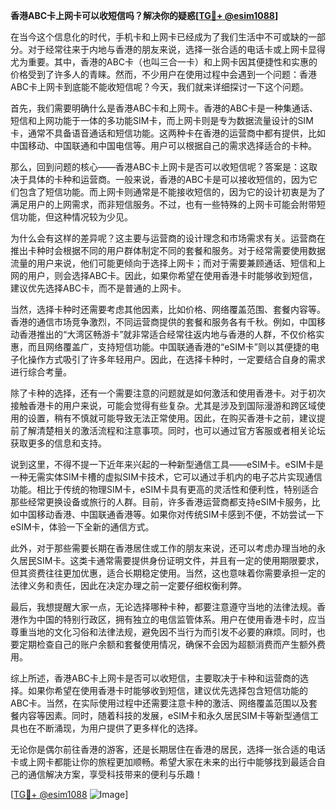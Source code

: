 **香港ABC卡上网卡可以收短信吗？解决你的疑惑[[TG💪+ @esim1088](https://t.me/s/esim1088)]**

在当今这个信息化的时代，手机卡和上网卡已经成为了我们生活中不可或缺的一部分。对于经常往来于内地与香港的朋友来说，选择一张合适的电话卡或上网卡显得尤为重要。其中，香港的ABC卡（也叫三合一卡）和上网卡因其便捷性和实惠的价格受到了许多人的青睐。然而，不少用户在使用过程中会遇到一个问题：香港ABC卡上网卡到底能不能收短信呢？今天，我们就来详细探讨一下这个问题。

首先，我们需要明确什么是香港ABC卡和上网卡。香港的ABC卡是一种集通话、短信和上网功能于一体的多功能SIM卡，而上网卡则是专为数据流量设计的SIM卡，通常不具备语音通话和短信功能。这两种卡在香港的运营商中都有提供，比如中国移动、中国联通和中国电信等。用户可以根据自己的需求选择适合的卡种。

那么，回到问题的核心——香港ABC卡上网卡是否可以收短信呢？答案是：这取决于具体的卡种和运营商。一般来说，香港的ABC卡是可以接收短信的，因为它们包含了短信功能。而上网卡则通常是不能接收短信的，因为它的设计初衷是为了满足用户的上网需求，而非短信服务。不过，也有一些特殊的上网卡可能会附带短信功能，但这种情况较为少见。

为什么会有这样的差异呢？这主要与运营商的设计理念和市场需求有关。运营商在推出卡种时会根据不同的用户群体制定不同的套餐和服务。对于经常需要使用数据流量的用户来说，他们可能更倾向于选择上网卡；而对于需要兼顾通话、短信和上网的用户，则会选择ABC卡。因此，如果你希望在使用香港卡时能够收到短信，建议优先选择ABC卡，而不是普通的上网卡。

当然，选择卡种时还需要考虑其他因素，比如价格、网络覆盖范围、套餐内容等。香港的通信市场竞争激烈，不同运营商提供的套餐和服务各有千秋。例如，中国移动香港推出的“大湾区畅游卡”就非常适合经常往返内地与香港的人群，不仅价格实惠，而且网络覆盖广，支持短信功能。中国联通香港的“eSIM卡”则以其便捷的电子化操作方式吸引了许多年轻用户。因此，在选择卡种时，一定要结合自身的需求进行综合考量。

除了卡种的选择，还有一个需要注意的问题就是如何激活和使用香港卡。对于初次接触香港卡的用户来说，可能会觉得有些复杂。尤其是涉及到国际漫游和跨区域使用的设置，稍有不慎就可能导致无法正常使用。因此，在购买香港卡之前，建议提前了解清楚相关的激活流程和注意事项。同时，也可以通过官方客服或者相关论坛获取更多的信息和支持。

说到这里，不得不提一下近年来兴起的一种新型通信工具——eSIM卡。eSIM卡是一种无需实体SIM卡槽的虚拟SIM卡技术，它可以通过手机内的电子芯片实现通信功能。相比于传统的物理SIM卡，eSIM卡具有更高的灵活性和便利性，特别适合那些经常更换设备或旅行的人群。目前，许多香港运营商都支持eSIM卡服务，比如中国移动香港、中国联通香港等。如果你对传统SIM卡感到不便，不妨尝试一下eSIM卡，体验一下全新的通信方式。

此外，对于那些需要长期在香港居住或工作的朋友来说，还可以考虑办理当地的永久居民SIM卡。这类卡通常需要提供身份证明文件，并且有一定的使用期限要求，但其资费往往更加优惠，适合长期稳定使用。当然，这也意味着你需要承担一定的法律义务和责任，因此在决定办理之前一定要仔细权衡利弊。

最后，我想提醒大家一点，无论选择哪种卡种，都要注意遵守当地的法律法规。香港作为中国的特别行政区，拥有独立的电信监管体系。用户在使用香港卡时，应当尊重当地的文化习俗和法律法规，避免因不当行为而引发不必要的麻烦。同时，也要定期检查自己的账户余额和套餐使用情况，确保不会因为超额消费而产生额外费用。

综上所述，香港ABC卡上网卡是否可以收短信，主要取决于卡种和运营商的选择。如果你希望在使用香港卡时能够收到短信，建议优先选择包含短信功能的ABC卡。当然，在实际使用过程中还需要注意卡种的激活、网络覆盖范围以及套餐内容等因素。同时，随着科技的发展，eSIM卡和永久居民SIM卡等新型通信工具也在不断涌现，为用户提供了更多样化的选择。

无论你是偶尔前往香港的游客，还是长期居住在香港的居民，选择一张合适的电话卡或上网卡都能让你的旅程更加顺畅。希望大家在未来的出行中能够找到最适合自己的通信解决方案，享受科技带来的便利与乐趣！

[[TG💪+ @esim1088](https://t.me/s/esim1088) ![Image](https://i.postimg.cc/4NQfJmqS/Snipaste-2025-05-13-00-14-12.png)]